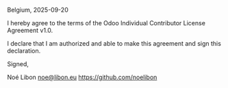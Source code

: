 Belgium, 2025-09-20

I hereby agree to the terms of the Odoo Individual Contributor License
Agreement v1.0.

I declare that I am authorized and able to make this agreement and sign this
declaration.

Signed,

Noé Libon noe@libon.eu https://github.com/noelibon
